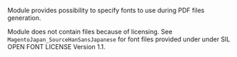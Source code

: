 Module provides possibility to specify fonts to use during PDF files generation.

Module does not contain files because of licensing. See `MagentoJapan_SourceHanSansJapanese` for font files provided under under SIL OPEN FONT LICENSE Version 1.1. 